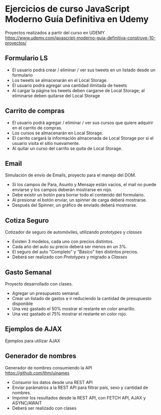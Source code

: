 # Ejercicios de curso JavaScript Moderno Guía Definitiva en Udemy

Proyectos realizados a partir del curso en UDEMY https://www.udemy.com/javascript-moderno-guia-definitiva-construye-10-proyectos/

## Formulario LS

- El usuario podrá crear / eliminar / ver sus tweets en un listado desde un formulario
- Los tweets se almacenarán en el Local Storage.
- El usuario podrá agregar una cantidad ilimitada de tweets
- Al cargar la página los tweets deben cargarse de Local Storage; al eliminarse deben quitarse del Local Storage

## Carrito de compras

- El usuario podrá agregar / eliminar / ver sus cursos que quiere adquirir en el carrito de compras.
- Los cursos se almacenarán en Local Storage.
- El carrito cargará la información almacenada de Local Storage por si el usuario visita el sitio nuevamente.
- Al quitar un curso del carrito se quita de Local Storage.

## Email

Simulación de envío de Emails, proyecto para el manejo del DOM.

- Si los campos de Para, Asunto y Mensaje están vacíos, el mail no puede enviarse y los campos deberán mostrarse en rojo.
- Debe existir un botón para borrar todo el contenido del formulario.
- Al presionar el botón enviar, un spinner de carga deberá mostrarse.
- Después del Spinner, un gráfico de enviado deberá mostrarse.

## Cotiza Seguro

Cotizador de seguro de automóviles, utilizando *prototypes* y *classes*

- Existen 3 modelos, cada uno con precios distintos.
- Cada año del auto su precio deberá ser menos en un 3%.
- El seguro del auto "Completo" y "Básico" tien distintos precios.
- Deberá ser realizado con *Prototypes* y migrado a *Classes*


## Gasto Semanal

Proyecto desarrollado con clases.

- Agregar un presupuesto semanal.
- Crear un listado de gastos e ir reduciendo la cantidad de presupuesto disponible
- Una vez gastado el 50% mostrar el restante en color amarillo.
- Una vez gastado el 75% mostrar el restante en color rojo.

## Ejemplos de AJAX

Ejemplos para utilizar AJAX

## Generador de nombres

Generador de nombres consumiendo la API https://github.com/thm/uinames

- Consumir los datos desde una REST API
- Enviar parámatros a la REST API para filtrar país, sexo y cantidad de nombres.
- Imprimir los resultados desde la REST API, con FETCH API, AJAX y ASYNC/AWAIT
- Deberá ser realizado con clases